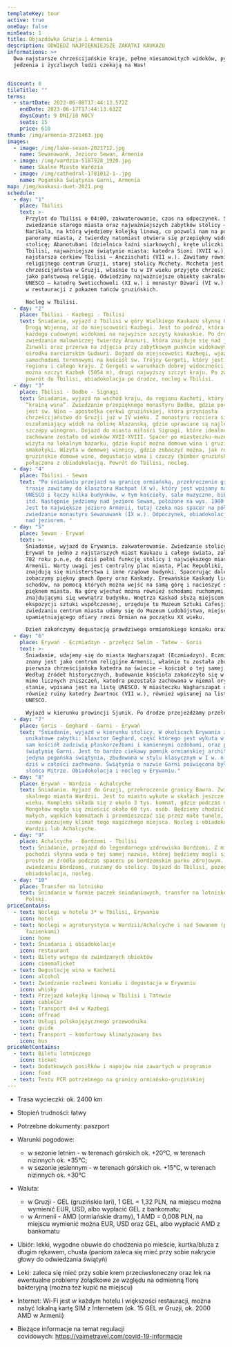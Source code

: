 ```yaml
---
templateKey: tour
active: true
oneDay: false
minSeats: 1
title: Objazdówka Gruzja i Armenia
description: ODWIEDŹ NAJPIĘKNIEJSZE ZAKĄTKI KAUKAZU
informations: >+
  Dwa najstarsze chrześcijańskie kraje, pełne niesamowitych widoków, pysznego
  jedzenia i życzliwych ludzi czekają na Was! 


discount: 0
tileTitle: ""
terms:
  - startDate: 2022-06-08T17:44:13.572Z
    endDate: 2023-06-17T17:44:13.632Z
    daysCount: 9 DNI/10 NOCY
    seats: 15
    price: 610
thumb: /img/armenia-3721463.jpg
images:
  - image: /img/lake-sevan-2021712.jpg
    name: Sewanawank, Jezioro Sewan, Armenia
  - image: /img/vardzia-5187928_1920.jpg
    name: Skalne Miasto Wardzia
  - image: /img/cathedral-1781012-1-.jpg
    name: Pogańska Świątynia Garni, Armenia
map: /img/kaukasi-duet-2021.png
schedule:
  - day: "1"
    place: Tbilisi
    text: >-
      Przylot do Tbilisi o 04:00, zakwaterowanie, czas na odpoczynek. Śniadanie,
      zwiedzanie starego miasta oraz najważniejszych zabytków stolicy – twierdzy
      Narikala, na którą wjedziemy kolejką linową, co pozwoli nam na podziwianie
      panoramy miasta, z twierdzy natomiast otwiera się przepiękny widok na całą
      stolicę; Abanotubani (dzielnica łaźni siarkowych), kręte uliczki starego
      Tbilisi, najważniejsze świątynie miasta: katedra Sioni (XVII w.), oraz
      najstarsza cerkiew Tbilisi – Anczischati (VII w.). Zawitamy również do
      religijnego centrum Gruzji, starej stolicy Mcchety. Mccheta jest kolebką
      chrześcijaństwa w Gruzji, właśnie tu w IV wieku przyjęto chrześcijaństwo
      jako państwową religię. Odwiedzimy najważniejsze obiekty sakralne z listy
      UNESCO – katedrę Sweticchoweli (XI w.) i monastyr Dżwari (VI w.). Kolacja
      w restauracji z pokazem tańców gruzińskich. 

      Nocleg w Tbilisi.
  - day: "2"
    place: Tbilisi - Kazbegi - Tbilisi
    text: Śniadanie, wyjazd z Tbilisi w góry Wielkiego Kaukazu słynną Gruzińską
      Drogą Wojenną, aż do miejscowości Kazbegi. Jest to podróż, która zachwyci
      każdego cudownymi widokami na najwyższe szczyty kaukaskie. Po drodze
      zwiedzanie malowniczej twierdzy Ananuri, która znajduje się nad jeziorem
      Żinwali oraz przerwa na zdjęcia przy zabytkowym punkcie widokowym w
      ośrodku narciarskim Gudauri. Dojazd do miejscowości Kazbegi, wjazd
      samochodami terenowymi na kościół św. Trójcy Gergeti, który jest wizytówką
      regionu i całego kraju. Z Gergeti w warunkach dobrej widoczności, zobaczyć
      można szczyt Kazbek (5054 m), drugi najwyższy szczyt kraju. Po zwiedzaniu
      powrót do Tbilisi, obiadokolacja po drodze, nocleg w Tbilisi.
  - day: "3"
    place: Tbilisi - Bodbe - Signagi
    text: Śniadanie, wyjazd na wschód kraju, do regionu Kacheti, który zwany jest
      “krainą wina”. Zwiedzanie przepięknego monastyru Bodbe, gdzie pochowana
      jest św. Nino – apostołka cerkwi gruzińskiej, która przyniosła
      chrześcijaństwo do Gruzji już w IV wieku. Z monastyru rozciera się
      oszałamiający widok na dolinę Alazanską, gdzie uprawiane są najlepsze
      szczepy winogron. Dojazd do miasta miłości Signagi, które idealne
      zachowane zostało od wieków XVII-XVIII. Spacer po miasteczku-muzeum,
      wizyta na lokalnym bazarku, gdzie kupić można domowe wina i gruzińskie
      smakołyki. Wizyta w domowej winnicy, gdzie zobaczyć można, jak robi się
      gruzińskie domowe wino, degustacja wina i czaczy (bimber gruziński)
      połączona z obiadokolacją. Powrót do Tbilisi, nocleg.
  - day: "4"
    place: Tbilisi - Sewan
    text: "Po śniadaniu przejazd na granicę ormiańską, przekroczenie granicy. Na
      trasie zawitamy do klasztoru Hachpat (X w), który jest wpisany na listę
      UNESCO i łączy kilka budynków, w tym kościoły, sale muzyczne, bibliotekę
      itd. Następnie jedziemy nad jezioro Sewan, położone na wys. 1900 m n.p.m.
      Jest to największe jezioro Armenii, tutaj czeka nas spacer na półwyspie i
      zwiedzanie monastyru Sewanawank (IX w.). Odpoczynek, obiadokolacja, nocleg
      nad jeziorem. "
  - day: "5"
    place: Sewan - Erywań
    text: >-
      Śniadanie, wyjazd do Erywania. zakwaterowanie. Zwiedzanie stolicy Armenii.
      Erywań to jedno z najstarszych miast Kaukazu i całego świata, założone w
      782 roku p.n.e, do dziś pełni funkcję stolicy i największego miasta
      Armenii. Warty uwagi jest centralny plac miasta, Plac Republiki, na którym
      znajdują się ministerstwa i inne rządowe budynki. Spacerując dalej,
      zobaczymy piękny gmach Opery oraz Kaskady. Erewańskie Kaskady liczą 572
      schodów, na pomocą których można wejść na samą górę i nacieszyć się
      pięknem miasta. Na górę wjechać można również schodami ruchomymi,
      znajdującymi się wewnątrz budynku. Wnętrza Kaskad służą miejscem
      ekspozycji sztuki współczesnej, urzęduje tu Muzeum Sztuki Cafesjiana. Po
      zwiedzaniu centrum miasta udamy się do Muzeum Ludobójstwa, miejsca
      upamiętniającego ofiary rzezi Ormian na początku XX wieku. 

      Dzień zakończymy degustacją prawdziwego ormiańskiego koniaku oraz obiadokolacją. Nocleg w Erywaniu.
  - day: "6"
    place: Erywań - Eczmiadzyn - przełęcz Selim - Tatew - Goris
    text: >-
      Śniadanie, udajemy się do miasta Wagharszapat (Eczmiadzyn). Eczmiadzyn
      znany jest jako centrum religijne Armenii, właśnie tu została zbudowana
      pierwsza chrześcijańska katedra na świecie – kościół o tej samej nazwie.
      Według źródeł historycznych, budowanie kościoła zakończyło się w 303 r. i
      mimo licznych zniszczeń, katedra pozostała zachowana w niemal oryginalnym
      stanie, wpisana jest na listę UNESCO. W miasteczku Wagharszapat odwiedzimy
      również ruiny katedry Zwartnoc (VII w.), również wpisanej na listę
      UNESCO. 

      Wyjazd w kierunku prowincji Sjunik. Po drodze przejeżdżamy przełęcz Sulema albo Selim (2410 m), gdzie zatrzymamy się, aby zajrzeć do tajemniczego karawanseraju, czyli schronu dla podróżujących wzdłuż Jedwabnego Szlaku kupców i handlarzy. Po krótkiej przerwie kontynuujemy naszą podróż w kierunku klasztoru Tatew. Po przybyciu na miejsce, dostaniemy się do klasztoru za pomocą kolejki linowej, zwanej "Skrzydła Tatewu", podróż kolejką potrwa ok. 20 minut. Klasztor Tatew to jeden z najbardziej majestatycznych zabytków sakralnych Armenii, wzniesiony został w IX wieku. Po zwiedzaniu przejedziemy do uroczego miasteczka Goris na obiadokolację i nocleg.
  - day: "7"
    place: Goris - Geghard - Garni - Erywań
    text: "Śniadanie, wyjazd w kierunku stolicy. W okolicach Erywania zwiedzamy dwa
      unikatowe zabytki: klasztor Geghard, część którego jest wykuta w skale, a
      sam kościół zadziwią płaskorzeźbami i kamiennymi ozdobami, oraz pogańską
      świątynię Garni. Jest to bardzo ciekawy pomnik ormiańskiej architektury –
      jedyna pogańska świątynia, zbudowana w stylu klasycznym w I w. n.e., do
      dziś w całości zachowana. Świątynia o nazwie Garni poświęcona była bóstwu
      słońca Mitrze. Obiadokolacja i nocleg w Erywaniu."
  - day: "8"
    place: Erywań - Wardzia - Achalcyche
    text: Śniadanie. Wyjazd do Gruzji, przekroczenie granicy Bawra. Zwiedzanie
      skalnego miasta Wardzii. Jest to miasto wykute w skałach jeszcze w XII
      wieku. Kompleks składa się z około 3 tys. komnat, gdzie podczas najazdów
      Mongołów mogło się zmieścić około 60 tys. osób. Będziemy chodzić po
      małych, wąskich komnatach i przemieszczać się przez małe tunele, dzięki
      czemu poczujemy klimat tego magicznego miejsca. Nocleg i obiadokolacja w
      Wardzii lub Achalcyche.
  - day: "9"
    place: Achalcyche - Bordżomi - Tbilisi
    text: Śniadanie, przejazd do legendarnego uzdrowiska Bordżomi. Z miejscowości
      pochodzi słynna woda o tej samej nazwie, której będziemy mogli się napić
      prosto ze źródła podczas spaceru po bordżomskim parku zdrojowym. Po
      zwiedzaniu Bordżomi, ruszamy do stolicy. Dojazd do Tbilisi, pożegnalna
      obiadokolacja, nocleg.
  - day: "10"
    place: Transfer na lotnisko
    text: Śniadanie w formie paczek śniadaniowych, transfer na lotnisko, wylot do
      Polski.
priceContains:
  - text: Noclegi w hotelu 3* w Tbilisi, Erywaniu
    icon: hotel
  - text: Noclegi w agroturystyce w Wardzii/Achalcyche i nad Sewanem (pokoje z
      łazienkami)
    icon: home
  - text: Śniadania i obiadokolacje
    icon: restaurant
  - text: Bilety wstępu do zwiedzanych obiektów
    icon: cinemaTicket
  - text: Degustację wina w Kacheti
    icon: alcohol
  - text: Zwiedzanie rozlewni koniaku i degustacja w Erywaniu
    icon: whisky
  - text: Przejazd kolejką linową w Tbilisi i Tatewie
    icon: cableCar
  - text: Transport 4×4 w Kazbegi
    icon: offroad
  - text: Usługi polskojęzycznego przewodnika
    icon: guide
  - text: Transport – komfortowy klimatyzowany bus
    icon: bus
priceNotContains:
  - text: Biletu lotniczego
    icon: ticket
  - text: Dodatkowych posiłków i napojów nie zawartych w programie
    icon: food
  - text: Testu PCR potrzebnego na granicy ormiańsko-gruzińskiej
---
```

* Trasa wycieczki: ok. 2400 km
* Stopień trudności: łatwy
* Potrzebne dokumenty: paszport
* Warunki pogodowe:

  * w sezonie letnim - w terenach górskich ok. +20°C, w terenach nizinnych ok. +35°C;
  * w sezonie jesiennym - w terenach górskich ok. +15°C, w terenach nizinnych ok. +30°C
* Waluta:

  * w Gruzji - GEL (gruzińskie lari), 1 GEL = 1,32 PLN, na miejscu można wymienić EUR, USD, albo wypłacić GEL z bankomatu;
  * w Armenii - AMD (ormiańskie dramy), 1 AMD = 0,008 PLN, na miejscu wymienić można EUR, USD oraz GEL, albo wypłacić AMD z bankomatu
* Ubiór: lekki, wygodne obuwie do chodzenia po mieście, kurtka/bluza z długim rękawem, chusta (paniom zaleca się mieć przy sobie nakrycie głowy do odwiedzania świątyń)
* Leki: zaleca się mieć przy sobie krem przeciwsłoneczny oraz lek na ewentualne problemy żołądkowe ze względu na odmienną florę bakteryjną (można też kupić na miejscu)
* Internet: Wi-Fi jest w każdym hotelu i większości restauracji, można nabyć lokalną kartę SIM z Internetem (ok. 15 GEL w Gruzji, ok. 2000 AMD w Armenii)
* Bieżące informacje na temat regulacji covidowych: <https://vaimetravel.com/covid-19-informacje>